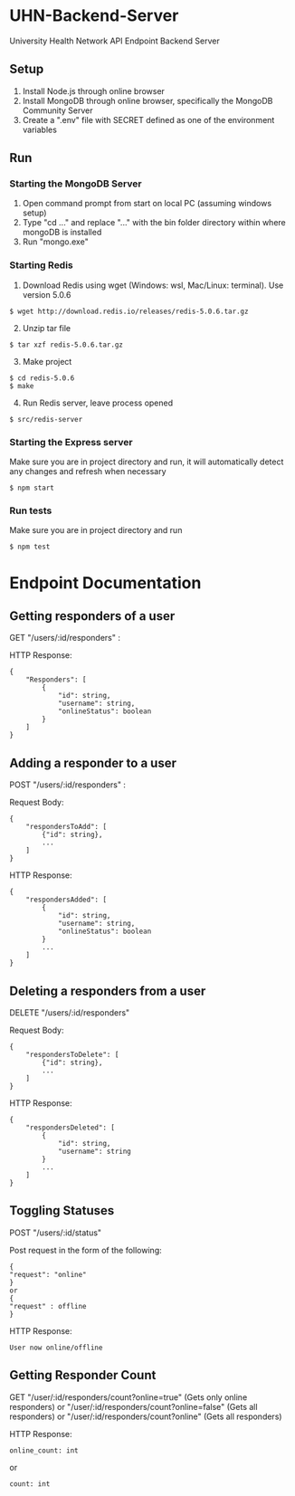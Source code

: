 # UHN-Backend-Server
University Health Network API Endpoint Backend Server

## Setup

1. Install Node.js through online browser
2. Install MongoDB through online browser, specifically the MongoDB Community Server
3. Create a ".env" file with SECRET defined as one of the environment variables

## Run

### Starting the MongoDB Server
1. Open command prompt from start on local PC (assuming windows setup)
2. Type "cd ..." and replace "..." with the bin folder directory within where mongoDB is installed
3. Run "mongo.exe"

### Starting Redis
1. Download Redis using wget (Windows: wsl, Mac/Linux: terminal). Use version 5.0.6
```(bash)
$ wget http://download.redis.io/releases/redis-5.0.6.tar.gz
```
2. Unzip tar file
```(bash)
$ tar xzf redis-5.0.6.tar.gz
```
3. Make project
```(bash)
$ cd redis-5.0.6
$ make
```
4. Run Redis server, leave process opened
```(bash)
$ src/redis-server
```

### Starting the Express server
Make sure you are in project directory and run, it will automatically detect any changes and refresh when necessary
```(bash)
$ npm start
```

### Run tests
Make sure you are in project directory and run
```(bash)
$ npm test
```

# Endpoint Documentation

## Getting responders of a user
GET "/users/:id/responders" :

HTTP Response:
```
{
    "Responders": [
        {
            "id": string,
            "username": string,
            "onlineStatus": boolean
        }
    ]
}
```

## Adding a responder to a user
POST "/users/:id/responders" :

Request Body:
```
{
    "respondersToAdd": [
        {"id": string},
        ...
    ]
}
```

HTTP Response:
```
{
    "respondersAdded": [
        {
            "id": string,
            "username": string,
            "onlineStatus": boolean
        }
        ...
    ]
}
```

## Deleting a responders from a user
DELETE "/users/:id/responders"

Request Body:
```
{
    "respondersToDelete": [
        {"id": string},
        ...
    ]
}
```


HTTP Response:
```
{
    "respondersDeleted": [
        {
            "id": string,
            "username": string
        }
        ...
    ]
}
```


## Toggling Statuses
POST "/users/:id/status"

Post request in the form of the following:
```
{
"request": "online"
}
or
{
"request" : offline
}
```

HTTP Response:
```
User now online/offline
```

##  Getting Responder Count
GET "/user/:id/responders/count?online=true" (Gets only online responders)
or "/user/:id/responders/count?online=false" (Gets all responders)
or "/user/:id/responders/count?online" (Gets all responders)

HTTP Response:
```
online_count: int
```

or
```
count: int
```
